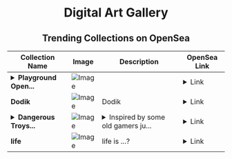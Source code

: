 <div align="center">

# Digital Art Gallery

## Trending Collections on OpenSea

| Collection Name                       | Image                                                                                     | Description                       | OpenSea Link                                                                                          |
|---------------------------------------|-------------------------------------------------------------------------------------------|-----------------------------------|--------------------------------------------------------------------------------------------------------|
| **<details><summary>Playground Open...</summary>Playground Open Ticketing Ecosystem Event 10485</details>** | ![Image](https://i.seadn.io/s/raw/files/ad4b567b5e819f5eb9dc8588aeb6896f.png?w=500&auto=format?w=200&auto=format) |  | <details><summary>Link</summary>[Playground Open Ticketing Ecosystem Event 10485](https://opensea.io/collection/playground-open-ticketing-ecosystem-event-10485)</details> |
| **Dodik** | ![Image](https://i.seadn.io/s/raw/files/6a6b4d8552d483d9f3b83f256c4fff62.jpg?w=500&auto=format?w=200&auto=format) | Dodik | <details><summary>Link</summary>[Dodik](https://opensea.io/collection/dodik-8)</details> |
| **<details><summary>Dangerous Troys...</summary>Dangerous Troys: Season 1</details>** | ![Image](https://i.seadn.io/s/raw/files/5422b362f3aa95c50bb4fa0980194485.png?w=500&auto=format?w=200&auto=format) | <details><summary>Inspired by some old gamers ju...</summary>Inspired by some old gamers just doing old gamer things</details> | <details><summary>Link</summary>[Dangerous Troys: Season 1](https://opensea.io/collection/dangerous-troys-season-1)</details> |
| **life** | ![Image](https://i.seadn.io/s/raw/files/b1987096e08f9a43891b5bd597cd1494.jpg?w=500&auto=format?w=200&auto=format) | life is ...? | <details><summary>Link</summary>[life](https://opensea.io/collection/life-795)</details> |

</div>
